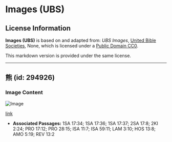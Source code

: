 # Images (UBS)

## License Information

**Images (UBS)** is based on and adapted from: _UBS Images_, [United Bible Societies](https://unitedbiblesocieties.org/), None, which is licensed under a [Public Domain CC0](https://creativecommons.org/public-domain/cc0/).

This markdown version is provided under the same license.



--------------------------------

## 熊 (id: 294926)

### Image Content

![Image](https://cdn.aquifer.bible/aquifer-content/resources/Media/WEB-0066_bears.jpg)

[link](https://cdn.aquifer.bible/aquifer-content/resources/Media/WEB-0066_bears.jpg)

* **Associated Passages:** 1SA 17:34; 1SA 17:36; 1SA 17:37; 2SA 17:8; 2KI 2:24; PRO 17:12; PRO 28:15; ISA 11:7; ISA 59:11; LAM 3:10; HOS 13:8; AMO 5:19; REV 13:2


